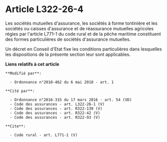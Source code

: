 # Article L322-26-4

Les sociétés mutuelles d'assurance, les sociétés à forme tontinière et les sociétés ou caisses d'assurance et de réassurance
mutuelles agricoles régies par l'article L771-1 du code rural et de la pêche maritime constituent des formes particulières de
sociétés d'assurance mutuelles. 

Un décret en Conseil d'Etat fixe les conditions particulières dans lesquelles les dispositions de la présente section leur
sont applicables.

**Liens relatifs à cet article**

	**Modifié par**:

	  - Ordonnance n°2010-462 du 6 mai 2010 - art. 1

	**Cité par**:

	  - Ordonnance n°2016-315 du 17 mars 2016 - art. 54 (VD)
	  - Code des assurances - art. L322-26-1 (V)
	  - Code des assurances - art. R322-139 (V)
	  - Code des assurances - art. R322-42 (V)
	  - Code des assurances - art. R322-93 (V)

	**Cite**:

	  - Code rural - art. L771-1 (V)
